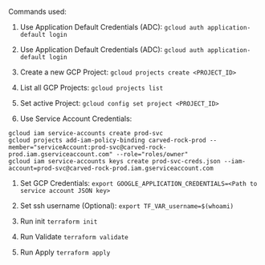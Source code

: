 Commands used:

1. Use Application Default Credentials (ADC):
`gcloud auth application-default login`

1. Use Application Default Credentials (ADC):
`gcloud auth application-default login`

1. Create a new GCP Project:
`gcloud projects create <PROJECT_ID>`

1. List all GCP Projects:
`gcloud projects list`

1. Set active Project:
`gcloud config set project <PROJECT_ID>`

1. Use Service Account Credentials:
```
gcloud iam service-accounts create prod-svc
gcloud projects add-iam-policy-binding carved-rock-prod --member="serviceAccount:prod-svc@carved-rock-prod.iam.gserviceaccount.com" --role="roles/owner"
gcloud iam service-accounts keys create prod-svc-creds.json --iam-account=prod-svc@carved-rock-prod.iam.gserviceaccount.com
```

1. Set GCP Credentials:
`export GOOGLE_APPLICATION_CREDENTIALS=<Path to service account JSON key>`

1. Set ssh username (Optional):
`export TF_VAR_username=$(whoami)`

1. Run init
`terraform init`

1. Run Validate
`terraform validate`

1. Run Apply
`terraform apply`
